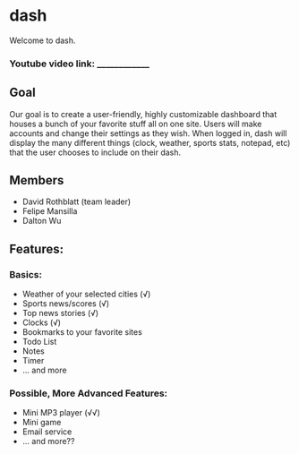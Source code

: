 # dash
Welcome to dash. 

### Youtube video link: ____________

## Goal
Our goal is to create a user-friendly, highly customizable dashboard that houses a bunch of your favorite stuff all on one site. Users will make accounts and change their settings as they wish. When logged in, dash will display the many different things (clock, weather, sports stats, notepad, etc) that the user chooses to include on their dash. 

## Members

* David Rothblatt (team leader)
* Felipe Mansilla
* Dalton Wu

## Features:

### Basics:
* Weather of your selected cities (√)
* Sports news/scores (√)
* Top news stories (√)
* Clocks (√)
* Bookmarks to your favorite sites
* Todo List
* Notes
* Timer
* ... and more

### Possible, More Advanced Features:

* Mini MP3 player (√√)
* Mini game
* Email service
* ... and more??

